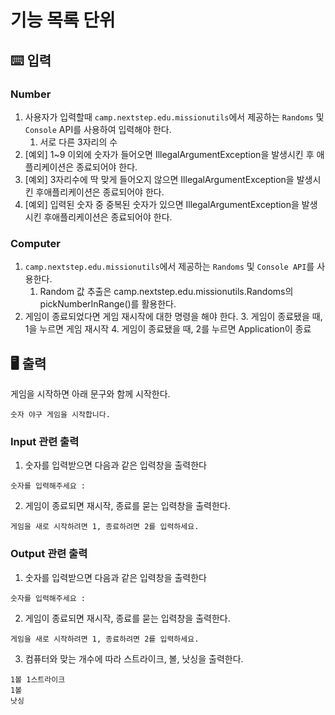 # 기능 목록 단위

## ⌨️ 입력

### Number
1. 사용자가 입력할때 `camp.nextstep.edu.missionutils`에서 제공하는 `Randoms` 및 `Console` API를 사용하여 입력해야 한다.
    1. 서로 다른 3자리의 수
2. [예외] 1~9 이외에 숫자가 들어오면 IllegalArgumentException을 발생시킨 후 애플리케이션은 종료되어야 한다.
3. [예외] 3자리수에 딱 맞게 들어오지 않으면 IllegalArgumentException을 발생시킨 후애플리케이션은 종료되어야 한다.
4. [예외] 입력된 숫자 중 중복된 숫자가 있으면 IllegalArgumentException을 발생시킨 후애플리케이션은 종료되어야 한다.

### Computer

1. `camp.nextstep.edu.missionutils`에서 제공하는 `Randoms` 및 `Console API`를 사용한다.
    1. Random 값 추출은 camp.nextstep.edu.missionutils.Randoms의 pickNumberInRange()를 활용한다.
2. 게임이 종료되었다면 게임 재시작에 대한 명령을 해야 한다.
   3. 게임이 종료됐을 때, 1을 누르면 게임 재시작
   4. 게임이 종료됐을 때, 2를 누르면 Application이 종료

## 🖥 출력

게임을 시작하면 아래 문구와 함께 시작한다.
```text
숫자 야구 게임을 시작합니다.
```

### Input 관련 출력

1. 숫자를 입력받으면 다음과 같은 입력창을 출력한다
```text
숫자를 입력해주세요 :
```
2. 게임이 종료되면 재시작, 종료를 묻는 입력창을 출력한다.
```text
게임을 새로 시작하려면 1, 종료하려면 2를 입력하세요.
```

### Output 관련 출력

1. 숫자를 입력받으면 다음과 같은 입력창을 출력한다
```text
숫자를 입력해주세요 :
```
2. 게임이 종료되면 재시작, 종료를 묻는 입력창을 출력한다.
```text
게임을 새로 시작하려면 1, 종료하려면 2를 입력하세요.
```
3. 컴퓨터와 맞는 개수에 따라 스트라이크, 볼, 낫싱을 출력한다.
```text
1볼 1스트라이크
1볼
낫싱
```